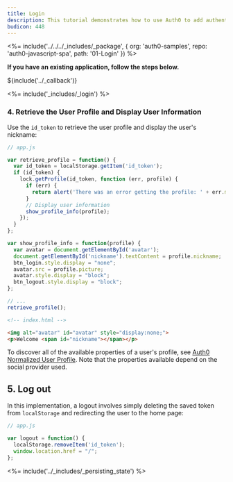 ```yaml
---
title: Login
description: This tutorial demonstrates how to use Auth0 to add authentication and authorization to your web app
budicon: 448
---
```


<%= include('../../../_includes/_package', {
  org: 'auth0-samples',
  repo: 'auth0-javascript-spa',
  path: '01-Login'
}) %>


**If you have an existing application, follow the steps below.**

${include('../\_callback')}

<%= include('_includes/_login') %>

### 4. Retrieve the User Profile and Display User Information

Use the `id_token` to retrieve the user profile and display the user's nickname:

```js
// app.js

var retrieve_profile = function() {
  var id_token = localStorage.getItem('id_token');
  if (id_token) {
    lock.getProfile(id_token, function (err, profile) {
      if (err) {
        return alert('There was an error getting the profile: ' + err.message);
      }
      // Display user information
      show_profile_info(profile);
    });
  }
};

var show_profile_info = function(profile) {
  var avatar = document.getElementById('avatar');
  document.getElementById('nickname').textContent = profile.nickname;
  btn_login.style.display = "none";
  avatar.src = profile.picture;
  avatar.style.display = "block";
  btn_logout.style.display = "block";
};

// ...
retrieve_profile();
```

```html
<!-- index.html -->

<img alt="avatar" id="avatar" style="display:none;">
<p>Welcome <span id="nickname"></span></p>
```

To discover all of the available properties of a user's profile, see [Auth0 Normalized User Profile](/user-profile). Note that the properties available depend on the social provider used.

## 5. Log out

In this implementation, a logout involves simply deleting the saved token from `localStorage` and redirecting the user to the home page:

```js
// app.js

var logout = function() {
  localStorage.removeItem('id_token');
  window.location.href = "/";
};
```

<%= include('../_includes/_persisting_state') %>
